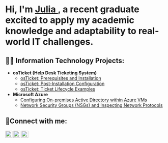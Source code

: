 <h1>Hi, I'm <a href="https://www.linkedin.com/in/julia-devine-560aba303">Julia </a>, a recent graduate excited to apply my academic knowledge and adaptability to real-world IT challenges.</h1>

<h2>👨‍💻 Information Technology Projects:</h2>

- <b>osTicket (Help Desk Ticketing System)</b>
  - [osTicket: Prerequisites and Installation](https://github.com/julia-devine/osticket-prereqs)
  - [osTicket: Post-Installation Configuration](https://github.com/julia-devine/post-install-config)
  - [osTicket: Ticket Lifecycle Examples](https://github.com/julia-devine/ticket-lifecycle)
- <b>Microsoft Azure</b>
  - [Configuring On-premises Active Directory within Azure VMs](https://github.com/julia-devine/configure-ad)
  - [Network Security Groups (NSGs) and Inspecting Network Protocols](https://github.com/julia-devine/azure-network-protocols)

<h2>🤳Connect with me:</h2>

[<img align="left" alt="Josh | Twitter" width="22px" src="https://cdn.jsdelivr.net/npm/simple-icons@v3/icons/twitter.svg" />][twitter]
[<img align="left" alt="Josh | LinkedIn" width="22px" src="https://cdn.jsdelivr.net/npm/simple-icons@v3/icons/linkedin.svg" />][linkedin]
[<img align="left" alt="Josh | Instagram" width="22px" src="https://cdn.jsdelivr.net/npm/simple-icons@v3/icons/instagram.svg" />][instagram]

[twitter]: https://twitter.com/Josh
[instagram]: https://www.instagram.com/Josh
[linkedin]: https://www.linkedin.com/in/julia-devine-560aba303
